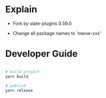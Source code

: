 # Explain

- Fork by slate-plugins 0.59.0

- Change all package names to 'meow-xxx'

# Developer Guide

```bash

# build project
yarn build

# publish
yarn release
```
